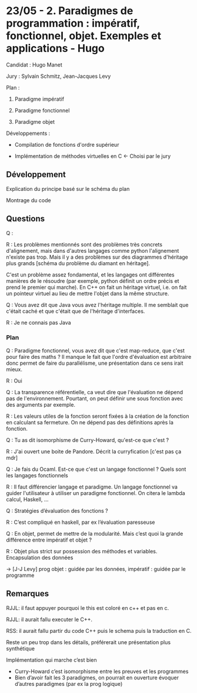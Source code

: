 # 23/05 - 2. Paradigmes de programmation : impératif, fonctionnel, objet. Exemples et applications - Hugo #

Candidat : Hugo Manet

Jury : Sylvain Schmitz, Jean-Jacques Levy


Plan :

1. Paradigme impératif

2. Paradigme fonctionnel

3. Paradigme objet


Développements :

- Compilation de fonctions d'ordre supérieur

- Implémentation de méthodes virtuelles en C <- Choisi par le jury



## Développement ##

Explication du principe basé sur le schéma du plan

Montrage du code



## Questions ##

Q  :

R  : Les problèmes mentionnés sont des problèmes très concrets d'alignement, mais dans d'autres langages comme python l'alignement n'existe pas trop. Mais il y a des problèmes sur des diagrammes d'héritage plus grands [schéma du problème du diamant en héritage].

C'est un problème assez fondamental, et les langages ont différentes manières de le résoudre (par exemple, python définit un ordre précis et prend le premier qui marche). En C++ on fait un héritage virtuel, i.e. on fait un pointeur virtuel au lieu de mettre l'objet dans la même structure.



Q : Vous avez dit que Java vous avez l'héritage multiple. Il me semblait que c'était caché et que c'était que de l'héritage d'interfaces.

R : Je ne connais pas Java

### Plan ###

Q : Paradigme fonctionnel, vous avez dit que c'est map-reduce, que c'est pour faire des maths ? Il manque le fait que l'ordre d'évaluation est arbitraire donc permet de faire du parallélisme, une présentation dans ce sens irait mieux.

R : Oui



Q : La transparence référentielle, ca veut dire que l'évaluation ne dépend pas de l'environnement. Pourtant, on peut définir une sous fonction avec des arguments par exemple.

R : Les valeurs utiles de la fonction seront fixées à la création de la fonction en calculant sa fermeture. On ne dépend pas des définitions après la fonction.



Q : Tu as dit isomorphisme de Curry-Howard, qu'est-ce que c'est ?

R : J'ai ouvert une boite de Pandore. Décrit la curryfication [c'est pas ça mdr]



Q : Je fais du Ocaml. Est-ce que c'est un langage fonctionnel ? Quels sont les langages fonctionnels

R : Il faut différencier langage et paradigme. Un langage fonctionnel va guider l'utilisateur à utiliser un paradigme fonctionnel. On citera le lambda calcul, Haskell, ...



Q : Stratégies d’évaluation des fonctions ?

R : C’est compliqué en haskell, par ex l’évaluation paresseuse



Q : En objet, permet de mettre de la modularité. Mais c’est quoi la grande différence entre impératif et objet ?

R : Objet plus strict sur possession des méthodes et variables. Encapsulation des données

-> [J-J Levy] prog objet : guidée par les données, impératif : guidée par le programme



## Remarques ##

RJJL: il faut appuyer pourquoi le this est coloré en c++ et pas en c.

RJJL: il aurait fallu executer le  C++.

RSS: il  aurait fallu partir du code C++ puis le schema puis la traduction en C.

Reste un peu trop dans les détails, préférerait une présentation plus synthétique

Implémentation qui marche c’est bien

* Curry-Howard c’est isomorphisme entre les preuves et les programmes
* Bien d’avoir fait les 3 paradigmes, on pourrait en ouverture évoquer d’autres paradigmes (par ex la prog logique)
